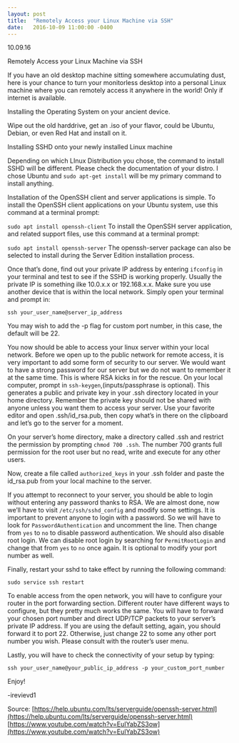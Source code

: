 ```yaml
---
layout: post
title:  "Remotely Access your Linux Machine via SSH"
date:   2016-10-09 11:00:00 -0400
---
```


10.09.16

Remotely Access your Linux Machine via SSH

If you have an old desktop machine sitting somewhere accumulating dust, here is your chance to turn your monitorless desktop into a personal Linux machine where you can remotely access it anywhere in the world!  Only if internet is available.  

Installing the Operating System on your ancient device.

Wipe out the old harddrive, get an .iso of your flavor, could be Ubuntu, Debian, or even Red Hat and install on it.  

Installing SSHD onto your newly installed Linux machine

Depending on which LInux Distribution you chose, the command to install SSHD will be different.  Please check the documentation of your distro.  I chose Ubuntu and `sudo apt-get install` will be my primary command to install anything.

Installation of the OpenSSH client and server applications is simple. To install the OpenSSH client applications on your Ubuntu system, use this command at a terminal prompt:

`sudo apt install openssh-client`
To install the OpenSSH server application, and related support files, use this command at a terminal prompt:

`sudo apt install openssh-server`
The openssh-server package can also be selected to install during the Server Edition installation process.

Once that’s done, find out your private IP address by entering `ifconfig` in your terminal and test to see if the SSHD is working properly.  Usually the private IP is something ilke 10.0.x.x or 192.168.x.x.  Make sure you use another device that is within the local network.  Simply open your terminal and prompt in:

`ssh your_user_name@server_ip_address`

You may wish to add the -p flag for custom port number, in this case, the default will be 22.

You now should be able to access your linux server within your local network.  Before we open up to the public network for remote access, it is very important to add some form of security to our server.  We would want to have a strong password for our server but we do not want to remember it at the same time.  This is where RSA kicks in for the rescue.  On your local computer, prompt in `ssh-keygen`,(inputs/passphrase is optional).  This generates a public and private key in your .ssh directory located in your home directory.  Remember the private key should not be shared with anyone unless you want them to access your server.  Use your favorite editor and open .ssh/id_rsa.pub, then copy what’s in there on the clipboard and let’s go to the server for a moment.  

On your server’s home directory, make a directory called .ssh and restrict the permission by prompting `chmod 700 .ssh`.  The number 700 grants full permission for the root user but no read, write and execute for any other users.  

Now, create a file called `authorized_keys` in your .ssh folder and paste the id_rsa.pub from your local machine to the server.  

If you attempt to reconnect to your server, you should be able to login without entering any password thanks to RSA.  We are almost done, now we’ll have to visit `/etc/ssh/sshd_config` and modify some settings.  It is important to prevent anyone to login with a password.  So we will have to look for `PasswordAuthentication` and uncomment the line.  Then change from `yes` to `no` to disable password authentication.  We should also disable root login.  We can disable root login by searching for `PermitRootLogin` and change that from `yes` to `no` once again.  It is optional to modify your port number as well.

Finally, restart your sshd to take effect by running the following command:

`sudo service ssh restart`

To enable access from the open network, you will have to configure your router in the port forwarding section.  Different router have different ways to configure, but they pretty much works the same.  You will have to forward your chosen port number and direct UDP/TCP packets to your server’s private IP address.  If you are using the default setting, again, you should forward it to port 22.  Otherwise, just change 22 to some any other port number you wish.  Please consult with the router’s user menu.

Lastly, you will have to check the connectivity of your setup by typing:

`ssh your_user_name@your_public_ip_address -p your_custom_port_number`

Enjoy!

-irevievd1

Source: [https://help.ubuntu.com/lts/serverguide/openssh-server.html](https://help.ubuntu.com/lts/serverguide/openssh-server.html)
[https://www.youtube.com/watch?v=EuIYabZS3ow](https://www.youtube.com/watch?v=EuIYabZS3ow)
